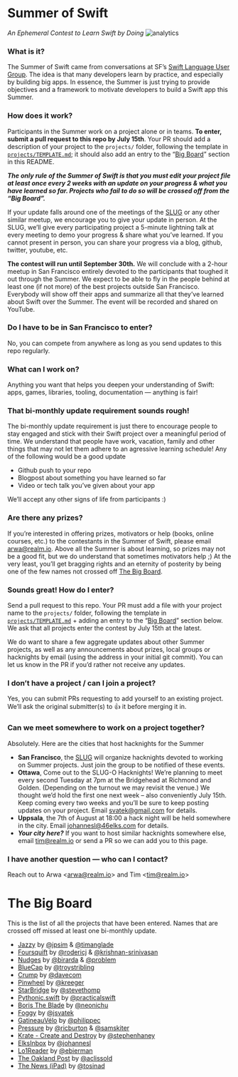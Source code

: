 Summer of Swift
===============

_An Ephemeral Contest to Learn Swift by Doing_ ![analytics](https://ga-beacon.appspot.com/UA-50247013-2/summer-of-swift/README?pixel)

### What is it?

The Summer of Swift came from conversations at SF’s [Swift Language User Group](http://www.meetup.com/swift-language). The idea is that many developers learn by practice, and especially by building big apps. In essence, the Summer is just trying to provide objectives and a framework to motivate developers to build a Swift app this Summer.

### How does it work?

Participants in the Summer work on a project alone or in teams. **To enter, submit a pull request to this repo by July 15th**. Your PR should add a description of your project to the `projects/` folder, following the template in [`projects/TEMPLATE.md`](projects/TEMPLATE.md); it should also add an entry to the “[Big Board](#the-big-board)” section in this README.

**_The only rule of the Summer of Swift is that you must edit your project file at least once every 2 weeks with an update on your progress & what you have learned so far. Projects who fail to do so will be crossed off from the “Big Board”._**

If your update falls around one of the meetings of the [SLUG](http://www.meetup.com/swift-language) or any other similar meetup, we encourage you to give your update in person. At the SLUG, we’ll give every participating project a 5-minute lightning talk at every meeting to demo your progress & share what you’ve learned. If you cannot present in person, you can share your progress via a blog, github, twitter, youtube, etc.

**The contest will run until September 30th.**
We will conclude with a 2-hour meetup in San Francisco entirely devoted to the participants that toughed it out through the Summer. We expect to be able to fly in the people behind at least one (if not more) of the best projects outside San Francisco. Everybody will show off their apps and summarize all that they’ve learned about Swift over the Summer. The event will be recorded and shared on YouTube.

### Do I have to be in San Francisco to enter?

No, you can compete from anywhere as long as you send updates to this repo regularly.

### What can I work on?

Anything you want that helps you deepen your understanding of Swift: apps, games, libraries, tooling, documentation — anything is fair!

### That bi-monthly update requirement sounds rough!

The bi-monthly update requirement is just there to encourage people to stay engaged and stick with their Swift project over a meaningful period of time. We understand that people have work, vacation, family and other things that may not let them adhere to an agressive learning schedule! Any of the following would be a good update
- Github push to your repo
- Blogpost about something you have learned so far
- Video or tech talk you’ve given about your app

We’ll accept any other signs of life from participants :)

### Are there any prizes?

If you’re interested in offering prizes, motivators or help (books, online courses, etc.) to the contestants in the Summer of Swift, please email arwa@realm.io. Above all the Summer is about learning, so prizes may not be a good fit, but we do understand that sometimes motivators help ;) At the very least, you’ll get bragging rights and an eternity of posterity by being one of the few names not crossed off [The Big Board](#the-big-board).

### Sounds great! How do I enter?

Send a pull request to this repo. Your PR must add a file with your project name to the `projects/` folder, following the template in [`projects/TEMPLATE.md`](projects/TEMPLATE.md) + adding an entry to the “[Big Board](#the-big-board)” section below. We ask that all projects enter the contest by July 15th at the latest.

We do want to share a few aggregate updates about other Summer projects, as well as any announcements about prizes, local groups or hacknights by email (using the address in your initial git commit). You can let us know in the PR if you’d rather not receive any updates.

### I don’t have a project / can I join a project?

Yes, you can submit PRs requesting to add yourself to an existing project. We’ll ask the original submitter(s) to :+1: it before merging it in.

### Can we meet somewhere to work on a project together?

Absolutely. Here are the cities that host hacknights for the Summer
- **San Francisco**, the [SLUG](http://www.meetup.com/swift-language/) will organize hacknights devoted to working on Summer projects. Just join the group to be notified of these events.
- **Ottawa**, Come out to the SLUG-O Hacknights! We’re planning to meet every second Tuesday at 7pm at the Bridgehead at Richmond and Golden. (Depending on the turnout we may revisit the venue.) We thought we’d hold the first one next week – also conveniently July 15th. Keep coming every two weeks and you’ll be sure to keep posting updates on your project. Email svatek@gmail.com for details.
- **Uppsala**, the 7th of August at 18:00 a hack night will be held somewhere in the city. Email johannesl@46elks.com for details.
- **_Your city here?_** If you want to host similar hacknights somewhere else, email tim@realm.io or send a PR so we can add you to this page.

### I have another question — who can I contact?

Reach out to Arwa \<arwa@realm.io\> and Tim \<tim@realm.io\>

# The Big Board

This is the list of all the projects that have been entered. Names that are crossed off missed at least one bi-monthly update.

- [Jazzy](projects/jazzy.md) by [@jpsim](https://github.com/jpsim) & [@timanglade](https://github.com/timanglade)
- [Foursquift](projects/foursquift.md) by [@rodericj](https://github.com/rodericj) & [@krishnan-srinivasan](http://github.com/krishnan-srinivasan)
- [Nudges](projects/nudges.md) by [@birarda](https://github.com/birarda) & [@problem](https://github.com/problem)
- [BlueCap](projects/bluecap.md) by [@troystribling](https://github.com/troystribling)
- [Crump](projects/crump.md) by [@davecom](https://github.com/davecom)
- [Pinwheel](projects/pinwheel.md) by [@kreeger](https://github.com/kreeger)
- [StarBridge](projects/starbridge.md) by [@stevethomp](https://github.com/stevethomp)
- [Pythonic.swift](projects/Pythonic.swift.md) by [@practicalswift](https://github.com/practicalswift)
- [Boris The Blade](projects/boris-the-blade.md) by [@neonichu](https://github.com/neonichu)
- [Foggy](projects/foggy.md) by [@jsvatek](https://github.com/jsvatek)
- [GatineauVélo](projects/GatineauVélo.md) by [@philippec](https://github.com/philippec)
- [Pressure](projects/pressure.md) by [@ricburton](https://github.com/ricburton) & [@samskiter](https://github.com/samskiter)
- [Krate - Create and Destroy](projects/krate.md) by [@stephenhaney](https://github.com/stephenhaney)
- [ElksInbox](projects/ElksInbox.md) by [@johannesl](https://github.com/johannesl)
- [Lo1Reader](projects/Lo1Reader.md) by [@ebierman](https://github.com/ebierman)
- [The Oakland Post](projects/The%20Oakland%20Post.md) by [@aclissold](https://github.com/aclissold)
- [The News (iPad)](projects/thenews-ipad.md) by [@tosinad](https://github.com/tosinaf)
